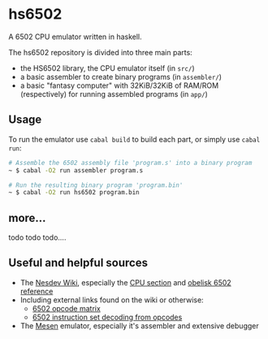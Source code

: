 # hs6502

A 6502 CPU emulator written in haskell.

The hs6502 repository is divided into three main parts:

- the HS6502 library, the CPU emulator itself (in `src/`)
- a basic assembler to create binary programs (in `assembler/`)
- a basic "fantasy computer" with 32KiB/32KiB of RAM/ROM (respectively) for running assembled programs (in `app/`)

## Usage

To run the emulator use `cabal build` to build each part, or simply use `cabal run`:

``` sh
# Assemble the 6502 assembly file 'program.s' into a binary program
~ $ cabal -O2 run assembler program.s

# Run the resulting binary program 'program.bin'
~ $ cabal -O2 run hs6502 program.bin
```

## more...

todo todo todo....

## Useful and helpful sources

- The [Nesdev Wiki](https://www.nesdev.org/wiki/Nesdev_Wiki), especially the [CPU section](https://www.nesdev.org/wiki/CPU) and [obelisk 6502 reference](https://www.nesdev.org/obelisk-6502-guide/)
- Including external links found on the wiki or otherwise:
    - [6502 opcode matrix](https://www.oxyron.de/html/opcodes02.html)
    - [6502 instruction set decoding from opcodes](https://llx.com/Neil/a2/opcodes.html#ins02)
- The [Mesen](https://www.github.com/SourMesen/Mesen2) emulator, especially it's assembler and extensive debugger
